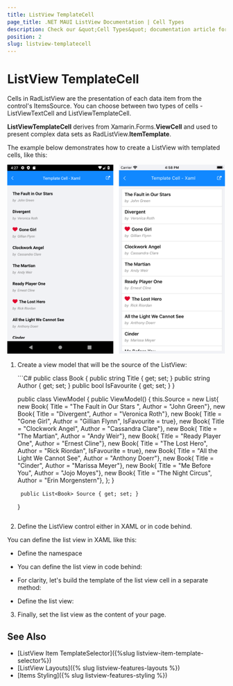 ```yaml
---
title: ListView TemplateCell
page_title: .NET MAUI ListView Documentation | Cell Types
description: Check our &quot;Cell Types&quot; documentation article for Telerik ListView for .NET MAUI control.
position: 2
slug: listview-templatecell
---
```


# ListView TemplateCell

Cells in RadListView are the presentation of each data item from the control's ItemsSource. You can choose between two types of cells - ListViewTextCell and ListViewTemplateCell.

**ListViewTemplateCell** derives from Xamarin.Forms.**ViewCell** and used to present complex data sets as RadListView.**ItemTemplate**.

The example below demonstrates how to create a ListView with templated cells, like this:

![](../images/listview-celltypes-templatecell.png)

1. Create a view model that will be the source of the ListView:

	<snippet id='listview-celltypes-templatecell-viewmodel'/>
	```C#
	public class Book
	{
		public string Title { get; set; }
		public string Author { get; set; }
		public bool IsFavourite { get; set; }
	}

	public class ViewModel
	{
		public ViewModel()
		{
			this.Source = new List<Book>{
				new Book{ Title = "The Fault in Our Stars ",  Author = "John Green"},
				new Book{ Title = "Divergent",  Author = "Veronica Roth"},
				new Book{ Title = "Gone Girl",  Author = "Gillian Flynn", IsFavourite = true},
				new Book{ Title = "Clockwork Angel",  Author = "Cassandra Clare"},
				new Book{ Title = "The Martian",  Author = "Andy Weir"},
				new Book{ Title = "Ready Player One",  Author = "Ernest Cline"},
				new Book{ Title = "The Lost Hero",  Author = "Rick Riordan", IsFavourite = true},
				new Book{ Title = "All the Light We Cannot See",  Author = "Anthony Doerr"},
				new Book{ Title = "Cinder",  Author = "Marissa Meyer"},
				new Book{ Title = "Me Before You",  Author = "Jojo Moyes"},
				new Book{ Title = "The Night Circus",  Author = "Erin Morgenstern"},
			};
		}

		public List<Book> Source { get; set; }
	}
	```

2. Define the ListView control either in XAML or in code behind.

You can define the list view in XAML like this:
	
<snippet id='listview-celltypes-templatecell-listview-xaml'/>
	
* Define the namespace

<snippet id='xmlns-teleriklistview'/>
		
* You can define the list view in code behind:
		
* For clarity, let's build the template of the list view cell in a separate method:
		
<snippet id='listview-celltypes-templatecell-cellcontent'/>
		
* Define the list view:
		
<snippet id='listview-celltypes-templatecell-listview-code'/>
	
3. Finally, set the list view as the content of your page.

## See Also
- [ListView Item TemplateSelector]({%slug listview-item-template-selector%})
- [ListView Layouts]({% slug listview-features-layouts %})
- [Items Styling]({% slug listview-features-styling %})
